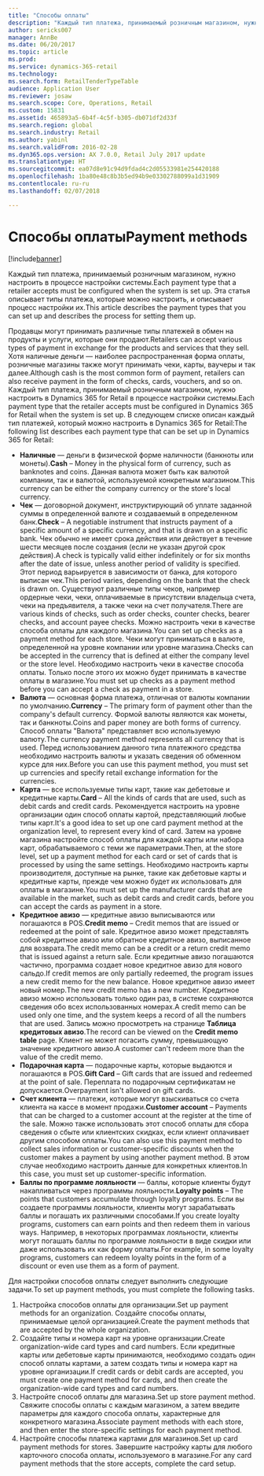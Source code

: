 ```yaml
---
title: "Способы оплаты"
description: "Каждый тип платежа, принимаемый розничным магазином, нужно настроить в процессе настройки системы. Эта статья описывает типы платежа, которые можно настроить, и описывает процесс настройки их."
author: sericks007
manager: AnnBe
ms.date: 06/20/2017
ms.topic: article
ms.prod: 
ms.service: dynamics-365-retail
ms.technology: 
ms.search.form: RetailTenderTypeTable
audience: Application User
ms.reviewer: josaw
ms.search.scope: Core, Operations, Retail
ms.custom: 15831
ms.assetid: 465893a5-6b4f-4c5f-b305-db071df2d33f
ms.search.region: global
ms.search.industry: Retail
ms.author: yabinl
ms.search.validFrom: 2016-02-28
ms.dyn365.ops.version: AX 7.0.0, Retail July 2017 update
ms.translationtype: HT
ms.sourcegitcommit: ea07d8e91c94d9fdad4c2d05533981e254420188
ms.openlocfilehash: 1ba80e48c8b3b5ed94b9e03302788099a1d31909
ms.contentlocale: ru-ru
ms.lasthandoff: 02/07/2018

---
```


# <a name="payment-methods"></a><span data-ttu-id="a0d1d-104">Способы оплаты</span><span class="sxs-lookup"><span data-stu-id="a0d1d-104">Payment methods</span></span>

[!include[banner](includes/banner.md)]


<span data-ttu-id="a0d1d-105">Каждый тип платежа, принимаемый розничным магазином, нужно настроить в процессе настройки системы.</span><span class="sxs-lookup"><span data-stu-id="a0d1d-105">Each payment type that a retailer accepts must be configured when the system is set up.</span></span> <span data-ttu-id="a0d1d-106">Эта статья описывает типы платежа, которые можно настроить, и описывает процесс настройки их.</span><span class="sxs-lookup"><span data-stu-id="a0d1d-106">This article describes the payment types that you can set up and describes the process for setting them up.</span></span>

<span data-ttu-id="a0d1d-107">Продавцы могут принимать различные типы платежей в обмен на продукты и услуги, которые они продают.</span><span class="sxs-lookup"><span data-stu-id="a0d1d-107">Retailers can accept various types of payment in exchange for the products and services that they sell.</span></span> <span data-ttu-id="a0d1d-108">Хотя наличные деньги — наиболее распространенная форма оплаты, розничные магазины также могут принимать чеки, карты, ваучеры и так далее.</span><span class="sxs-lookup"><span data-stu-id="a0d1d-108">Although cash is the most common form of payment, retailers can also receive payment in the form of checks, cards, vouchers, and so on.</span></span> <span data-ttu-id="a0d1d-109">Каждый тип платежа, принимаемый розничным магазином, нужно настроить в Dynamics 365 for Retail в процессе настройки системы.</span><span class="sxs-lookup"><span data-stu-id="a0d1d-109">Each payment type that the retailer accepts must be configured in Dynamics 365 for Retail when the system is set up.</span></span> <span data-ttu-id="a0d1d-110">В следующем списке описан каждый тип платежей, который можно настроить в Dynamics 365 for Retail:</span><span class="sxs-lookup"><span data-stu-id="a0d1d-110">The following list describes each payment type that can be set up in Dynamics 365 for Retail:</span></span>

-   <span data-ttu-id="a0d1d-111">**Наличные** — деньги в физической форме наличности (банкноты или монеты).</span><span class="sxs-lookup"><span data-stu-id="a0d1d-111">**Cash** – Money in the physical form of currency, such as banknotes and coins.</span></span> <span data-ttu-id="a0d1d-112">Данная валюта может быть как валютой компании, так и валютой, используемой конкретным магазином.</span><span class="sxs-lookup"><span data-stu-id="a0d1d-112">This currency can be either the company currency or the store's local currency.</span></span>
-   <span data-ttu-id="a0d1d-113">**Чек** — договорной документ, инструктирующий об уплате заданной суммы в определенной валюте и создаваемый в определенном банк.</span><span class="sxs-lookup"><span data-stu-id="a0d1d-113">**Check** – A negotiable instrument that instructs payment of a specific amount of a specific currency, and that is drawn on a specific bank.</span></span> <span data-ttu-id="a0d1d-114">Чек обычно не имеет срока действия или действует в течение шести месяцев после создания (если не указан другой срок действия).</span><span class="sxs-lookup"><span data-stu-id="a0d1d-114">A check is typically valid either indefinitely or for six months after the date of issue, unless another period of validity is specified.</span></span> <span data-ttu-id="a0d1d-115">Этот период варьируется в зависимости от банка, для которого выписан чек.</span><span class="sxs-lookup"><span data-stu-id="a0d1d-115">This period varies, depending on the bank that the check is drawn on.</span></span> <span data-ttu-id="a0d1d-116">Существуют различные типы чеков, например ордерные чеки, чеки, оплачиваемые в присутствии владельца счета, чеки на предъявителя, а также чеки на счет получателя.</span><span class="sxs-lookup"><span data-stu-id="a0d1d-116">There are various kinds of checks, such as order checks, counter checks, bearer checks, and account payee checks.</span></span> <span data-ttu-id="a0d1d-117">Можно настроить чеки в качестве способа оплаты для каждого магазина.</span><span class="sxs-lookup"><span data-stu-id="a0d1d-117">You can set up checks as a payment method for each store.</span></span> <span data-ttu-id="a0d1d-118">Чеки могут приниматься в валюте, определенной на уровне компании или уровне магазина.</span><span class="sxs-lookup"><span data-stu-id="a0d1d-118">Checks can be accepted in the currency that is defined at either the company level or the store level.</span></span> <span data-ttu-id="a0d1d-119">Необходимо настроить чеки в качестве способа оплаты. Только после этого их можно будет принимать в качестве оплаты в магазине.</span><span class="sxs-lookup"><span data-stu-id="a0d1d-119">You must set up checks as a payment method before you can accept a check as payment in a store.</span></span>
-   <span data-ttu-id="a0d1d-120">**Валюта** — основная форма платежа, отличная от валюты компании по умолчанию.</span><span class="sxs-lookup"><span data-stu-id="a0d1d-120">**Currency** – The primary form of payment other than the company's default currency.</span></span> <span data-ttu-id="a0d1d-121">Формой валюты являются как монеты, так и банкноты.</span><span class="sxs-lookup"><span data-stu-id="a0d1d-121">Coins and paper money are both forms of currency.</span></span> <span data-ttu-id="a0d1d-122">Способ оплаты "Валюта" представляет всю используемую валюту.</span><span class="sxs-lookup"><span data-stu-id="a0d1d-122">The currency payment method represents all currency that is used.</span></span> <span data-ttu-id="a0d1d-123">Перед использованием данного типа платежного средства необходимо настроить валюты и указать сведения об обменном курсе для них.</span><span class="sxs-lookup"><span data-stu-id="a0d1d-123">Before you can use this payment method, you must set up currencies and specify retail exchange information for the currencies.</span></span>
-   <span data-ttu-id="a0d1d-124">**Карта** — все используемые типы карт, такие как дебетовые и кредитные карты.</span><span class="sxs-lookup"><span data-stu-id="a0d1d-124">**Card** – All the kinds of cards that are used, such as debit cards and credit cards.</span></span> <span data-ttu-id="a0d1d-125">Рекомендуется настроить на уровне организации один способ оплаты картой, представляющий любые типы карт.</span><span class="sxs-lookup"><span data-stu-id="a0d1d-125">It's a good idea to set up one card payment method at the organization level, to represent every kind of card.</span></span> <span data-ttu-id="a0d1d-126">Затем на уровне магазина настройте способ оплаты для каждой карты или набора карт, обрабатываемого с теми же параметрами.</span><span class="sxs-lookup"><span data-stu-id="a0d1d-126">Then, at the store level, set up a payment method for each card or set of cards that is processed by using the same settings.</span></span> <span data-ttu-id="a0d1d-127">Необходимо настроить карты производителя, доступные на рынке, такие как дебетовые карты и кредитные карты, прежде чем можно будет их использовать для оплаты в магазине.</span><span class="sxs-lookup"><span data-stu-id="a0d1d-127">You must set up the manufacturer cards that are available in the market, such as debit cards and credit cards, before you can accept the cards as payment in a store.</span></span>
-   <span data-ttu-id="a0d1d-128">**Кредитное авизо** — кредитные авизо выписываются или погашаются в POS.</span><span class="sxs-lookup"><span data-stu-id="a0d1d-128">**Credit memo** – Credit memos that are issued or redeemed at the point of sale.</span></span> <span data-ttu-id="a0d1d-129">Кредитное авизо может представлять собой кредитное авизо или обратное кредитное авизо, выписанное для возврата.</span><span class="sxs-lookup"><span data-stu-id="a0d1d-129">The credit memo can be a credit or a return credit memo that is issued against a return sale.</span></span> <span data-ttu-id="a0d1d-130">Если кредитные авизо погашаются частично, программа создает новое кредитное авизо для нового сальдо.</span><span class="sxs-lookup"><span data-stu-id="a0d1d-130">If credit memos are only partially redeemed, the program issues a new credit memo for the new balance.</span></span> <span data-ttu-id="a0d1d-131">Новое кредитное авизо имеет новый номер.</span><span class="sxs-lookup"><span data-stu-id="a0d1d-131">The new credit memo has a new number.</span></span> <span data-ttu-id="a0d1d-132">Кредитное авизо можно использовать только один раз, в системе сохраняются сведения обо всех использованных номерах.</span><span class="sxs-lookup"><span data-stu-id="a0d1d-132">A credit memo can be used only one time, and the system keeps a record of all the numbers that are used.</span></span> <span data-ttu-id="a0d1d-133">Запись можно просмотреть на странице **Таблица кредитовых авизо**.</span><span class="sxs-lookup"><span data-stu-id="a0d1d-133">The record can be viewed on the **Credit memo table** page.</span></span> <span data-ttu-id="a0d1d-134">Клиент не может погасить сумму, превышающую значение кредитного авизо.</span><span class="sxs-lookup"><span data-stu-id="a0d1d-134">A customer can't redeem more than the value of the credit memo.</span></span>
-   <span data-ttu-id="a0d1d-135">**Подарочная карта** — подарочные карты, которые выдаются и погашаются в POS.</span><span class="sxs-lookup"><span data-stu-id="a0d1d-135">**Gift Card** – Gift cards that are issued and redeemed at the point of sale.</span></span> <span data-ttu-id="a0d1d-136">Переплата по подарочным сертификатам не допускается.</span><span class="sxs-lookup"><span data-stu-id="a0d1d-136">Overpayment isn't allowed on gift cards.</span></span>
-   <span data-ttu-id="a0d1d-137">**Счет клиента** — платежи, которые могут взыскиваться со счета клиента на кассе в момент продажи.</span><span class="sxs-lookup"><span data-stu-id="a0d1d-137">**Customer account** – Payments that can be charged to a customer account at the register at the time of the sale.</span></span> <span data-ttu-id="a0d1d-138">Можно также использовать этот способ оплаты для сбора сведения о сбыте или клиентских скидках, если клиент оплачивает другим способом оплаты.</span><span class="sxs-lookup"><span data-stu-id="a0d1d-138">You can also use this payment method to collect sales information or customer-specific discounts when the customer makes a payment by using another payment method.</span></span> <span data-ttu-id="a0d1d-139">В этом случае необходимо настроить данные для конкретных клиентов.</span><span class="sxs-lookup"><span data-stu-id="a0d1d-139">In this case, you must set up customer-specific information.</span></span>
-   <span data-ttu-id="a0d1d-140">**Баллы по программе лояльности** — баллы, которые клиенты будут накапливаться через программы лояльности.</span><span class="sxs-lookup"><span data-stu-id="a0d1d-140">**Loyalty points** – The points that customers accumulate through loyalty programs.</span></span> <span data-ttu-id="a0d1d-141">Если вы создаете программы лояльности, клиенты могут зарабатывать баллы и погашать их различными способами.</span><span class="sxs-lookup"><span data-stu-id="a0d1d-141">If you create loyalty programs, customers can earn points and then redeem them in various ways.</span></span> <span data-ttu-id="a0d1d-142">Например, в некоторых программах лояльности, клиенты могут погашать баллы по программе лояльности в виде скидки или даже использовать их как форму оплаты.</span><span class="sxs-lookup"><span data-stu-id="a0d1d-142">For example, in some loyalty programs, customers can redeem loyalty points in the form of a discount or even use them as a form of payment.</span></span>

<span data-ttu-id="a0d1d-143">Для настройки способов оплаты следует выполнить следующие задачи.</span><span class="sxs-lookup"><span data-stu-id="a0d1d-143">To set up payment methods, you must complete the following tasks.</span></span>

1.  <span data-ttu-id="a0d1d-144">Настройка способов оплаты для организации.</span><span class="sxs-lookup"><span data-stu-id="a0d1d-144">Set up payment methods for an organization.</span></span> <span data-ttu-id="a0d1d-145">Создайте способы оплаты, принимаемые целой организацией.</span><span class="sxs-lookup"><span data-stu-id="a0d1d-145">Create the payment methods that are accepted by the whole organization.</span></span>
2.  <span data-ttu-id="a0d1d-146">Создайте типы и номера карт на уровне организации.</span><span class="sxs-lookup"><span data-stu-id="a0d1d-146">Create organization-wide card types and card numbers.</span></span> <span data-ttu-id="a0d1d-147">Если кредитные карты или дебетовые карты принимаются, необходимо создать один способ оплаты картами, а затем создать типы и номера карт на уровне организации.</span><span class="sxs-lookup"><span data-stu-id="a0d1d-147">If credit cards or debit cards are accepted, you must create one payment method for cards, and then create the organization-wide card types and card numbers.</span></span>
3.  <span data-ttu-id="a0d1d-148">Настройте способ оплаты для магазина.</span><span class="sxs-lookup"><span data-stu-id="a0d1d-148">Set up store payment method.</span></span> <span data-ttu-id="a0d1d-149">Свяжите способы оплаты с каждым магазином, а затем введите параметры для каждого способа оплаты, характерные для конкретного магазина.</span><span class="sxs-lookup"><span data-stu-id="a0d1d-149">Associate payment methods with each store, and then enter the store-specific settings for each payment method.</span></span>
4.  <span data-ttu-id="a0d1d-150">Настройте способы платежа картами для магазинов.</span><span class="sxs-lookup"><span data-stu-id="a0d1d-150">Set up card payment methods for stores.</span></span> <span data-ttu-id="a0d1d-151">Завершите настройку карты для любого карточного способа оплаты, используемого в магазине.</span><span class="sxs-lookup"><span data-stu-id="a0d1d-151">For any card payment methods that the store accepts, complete the card setup.</span></span>





